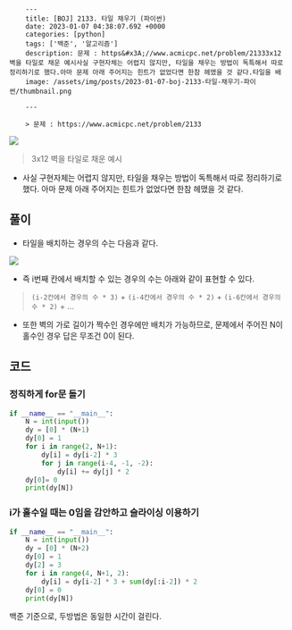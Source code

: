 

        ---
        title: [BOJ] 2133. 타일 채우기 (파이썬)
        date: 2023-01-07 04:38:07.692 +0000
        categories: [python]
        tags: ['백준', '알고리즘']
        description: 문제 : https&#x3A;//www.acmicpc.net/problem/21333x12 벽을 타일로 채운 예시사실 구현자체는 어렵지 않지만, 타일을 채우는 방법이 독특해서 따로 정리하기로 했다.아마 문제 아래 주어지는 힌트가 없었다면 한참 헤맸을 것 같다.타일을 배
        image: /assets/img/posts/2023-01-07-boj-2133-타일-채우기-파이썬/thumbnail.png
        
        ---

        > 문제 : https://www.acmicpc.net/problem/2133

![](/assets/img/posts/2023-01-07-boj-2133-타일-채우기-파이썬/img0.png)

> 3x12 벽을 타일로 채운 예시

- 사실 구현자체는 어렵지 않지만, 타일을 채우는 방법이 독특해서 따로 정리하기로 했다.
아마 문제 아래 주어지는 힌트가 없었다면 한참 헤맸을 것 같다.

## 풀이

- 타일을 배치하는 경우의 수는 다음과 같다.

![](/assets/img/posts/2023-01-07-boj-2133-타일-채우기-파이썬/img1.png)

- 즉 i번째 칸에서 배치할 수 있는 경우의 수는 아래와 같이 표현할 수 있다.

> `(i-2칸에서 경우의 수 * 3)` + `(i-4칸에서 경우의 수 * 2)` + `(i-6칸에서 경우의 수 * 2)` + ...

- 또한 벽의 가로 길이가 짝수인 경우에만 배치가 가능하므로, 문제에서 주어진 N이 홀수인 경우 답은 무조건 0이 된다.

## 코드

### 정직하게 for문 돌기
```python
if __name__ == "__main__":
    N = int(input())
    dy = [0] * (N+1)
    dy[0] = 1
    for i in range(2, N+1):
        dy[i] = dy[i-2] * 3
        for j in range(i-4, -1, -2):
            dy[i] += dy[j] * 2
    dy[0]= 0
    print(dy[N])
```

### i가 홀수일 때는 0임을 감안하고 슬라이싱 이용하기

```python
if __name__ == "__main__":
    N = int(input())
    dy = [0] * (N+2)
    dy[0] = 1
    dy[2] = 3
    for i in range(4, N+1, 2):
        dy[i] = dy[i-2] * 3 + sum(dy[:i-2]) * 2
    dy[0] = 0
    print(dy[N])
```

백준 기준으로, 두방법은 동일한 시간이 걸린다.

        